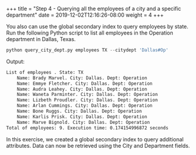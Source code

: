+++
title = "Step 4 - Querying all the employees of a city and a specific department"
date = 2019-12-02T12:16:26-08:00
weight = 4
+++

You also can use the global secondary index to query employees by state. Run the following Python script to list all employees in the Operation department in Dallas, Texas.
```py
python query_city_dept.py employees TX --citydept 'Dallas#Op'
```
Output:
```txt
List of employees . State: TX
    Name: Brady Marvel. City: Dallas. Dept: Operation
    Name: Emmye Fletcher. City: Dallas. Dept: Operation
    Name: Audra Leahey. City: Dallas. Dept: Operation
    Name: Waneta Parminter. City: Dallas. Dept: Operation
    Name: Lizbeth Proudler. City: Dallas. Dept: Operation
    Name: Arlan Cummings. City: Dallas. Dept: Operation
    Name: Bone Ruggs. City: Dallas. Dept: Operation
    Name: Karlis Prisk. City: Dallas. Dept: Operation
    Name: Marve Bignold. City: Dallas. Dept: Operation
Total of employees: 9. Execution time: 0.174154996872 seconds
```
In this exercise, we created a global secondary index to query additional attributes. Data can now be retrieved using the City and Department fields.
